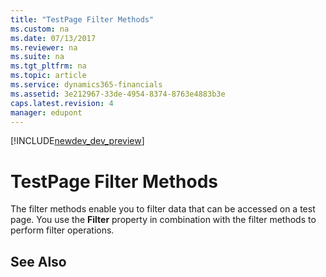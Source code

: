 ```yaml
---
title: "TestPage Filter Methods"
ms.custom: na
ms.date: 07/13/2017
ms.reviewer: na
ms.suite: na
ms.tgt_pltfrm: na
ms.topic: article
ms.service: dynamics365-financials
ms.assetid: 3e212967-33de-4954-8374-8763e4883b3e
caps.latest.revision: 4
manager: edupont
---
```


[!INCLUDE[newdev_dev_preview](../includes/newdev_dev_preview.md)]

# TestPage Filter Methods
The filter methods enable you to filter data that can be accessed on a test page. You use the **Filter** property in combination with the filter methods to perform filter operations.  
  
## See Also  
<!--Links [Test Pages](Test-Pages.md) -->  